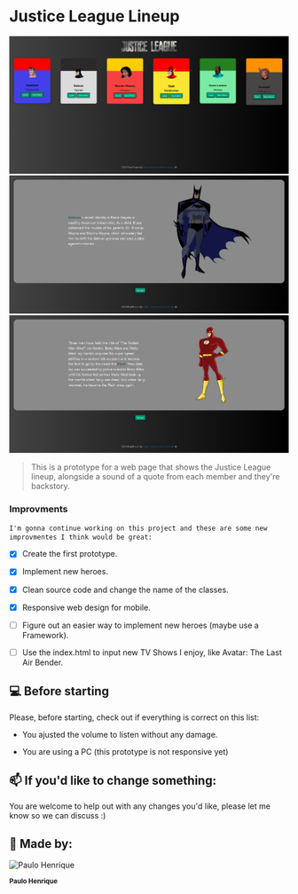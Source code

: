 # Justice League Lineup

  
<img  src='imgs/exemplo1.png' alt='exemplo imagem'>

<img  src="imgs/exemplo2.png"  alt="exemplo imagem">

<img  src="imgs/exemplo3.png"  alt="exemplo imagem">

  

> This is a prototype for a web page that shows the Justice League lineup, alongside a sound of a quote from each member and they're backstory.

### Improvments

  

	I'm gonna continue working on this project and these are some new improvmentes I think would be great:


- [x] Create the first prototype.
- [x] Implement new heroes.
- [x] Clean source code and change the name of the classes.
- [x] Responsive web design for mobile.
- [ ] Figure out an easier way to implement new heroes (maybe use a Framework).
- [ ] Use the index.html to input new TV Shows I enjoy, like Avatar: The Last Air Bender.

  

## 💻 Before starting

  

Please, before starting, check out if everything is correct on this list:


* You ajusted the volume to listen without any damage.

* You are using a PC (this prototype is not responsive yet)

  

## 📫 If you'd like to change something:

You are welcome to help out with any changes you'd like, please let me know so we can discuss :)

  

## 🤝 Made by:

<img  src="https://avatars.githubusercontent.com/u/114942833?v=4"  width="100px;"  alt="Paulo Henrique"/><br>

<sub>

<b>Paulo Henrique</b>

</sub>
